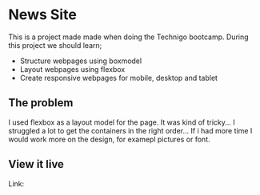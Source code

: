 # News Site

This is a project made made when doing the Technigo bootcamp.
During this project we should learn;
- Structure webpages using boxmodel
- Layout webpages using flexbox
- Create responsive webpages for mobile, desktop and tablet

## The problem

I used flexbox as a layout model for the page. It was kind of tricky... I struggled a lot to get the containers in the right order...
If i had more time I would work more on the design, for examepl pictures or font. 

## View it live
Link: 
